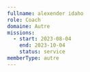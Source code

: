 ```yaml
---
fullname: alexender idaho
role: Coach
domaine: Autre
missions:
  - start: 2023-08-04
    end: 2023-10-04
    status: service
memberType: autre
---
```


